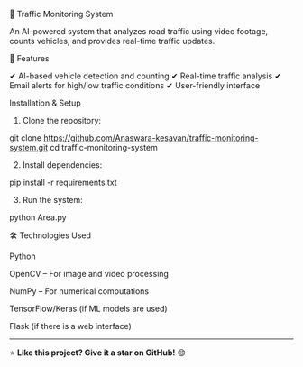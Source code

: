 🚦 Traffic Monitoring System

An AI-powered system that analyzes road traffic using video footage, counts vehicles, and provides real-time traffic updates.

📌 Features

✔ AI-based vehicle detection and counting
✔ Real-time traffic analysis
✔ Email alerts for high/low traffic conditions
✔ User-friendly interface
 
Installation & Setup

1. Clone the repository:

git clone https://github.com/Anaswara-kesavan/traffic-monitoring-system.git
cd traffic-monitoring-system


2. Install dependencies:

pip install -r requirements.txt


3. Run the system:

python Area.py

🛠 Technologies Used

Python

OpenCV – For image and video processing

NumPy – For numerical computations

TensorFlow/Keras (if ML models are used)

Flask (if there is a web interface)

---
⭐ **Like this project? Give it a star on GitHub!** 😊

